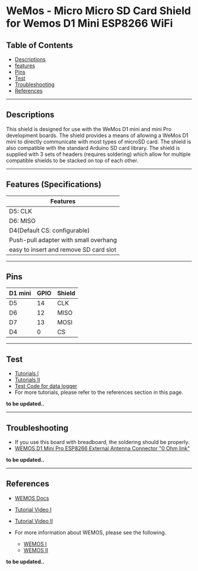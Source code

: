 # WeMos - Micro Micro SD Card Shield for Wemos D1 Mini ESP8266 WiFi

## Table of Contents

-   [Descriptions](#descriptions)
-   [features](#features)
-   [Pins](#pins)
-   [Test](#test-code)
-   [Troubleshooting](#troubleshooting)
-   [References](#references)

---

## Descriptions

This shield is designed for use with the WeMos D1 mini and mini Pro development boards. The shield provides a means of allowing a WeMos D1 mini to directly communicate with most types of microSD card. The shield is also compatible with the standard Arduino SD card library. The shield is supplied with 3 sets of headers (requires soldering) which allow for multiple compatible shields to be stacked on top of each other.

---

## Features (Specifications)

| Features                               |
| -------------------------------------- |
| D5: CLK                                |
| D6: MISO                               |
| D4(Default CS: configurable)           |
| Push-pull adapter with small overhang  |
| easy to insert and remove SD card slot |

---

## Pins

| D1 mini | GPIO | Shield |
| ------- | ---- | ------ |
| D5      | 14   | CLK    |
| D6      | 12   | MISO   |
| D7      | 13   | MOSI   |
| D4      | 0    | CS     |

---

## Test

-   [Tutorials I](https://github.com/wemos/D1_mini_Examples/tree/master/examples/04.Shields/Micro_SD_Shield)
-   [Tutorials II](https://forum.hobbycomponents.com/viewtopic.php?f=111&t=2129)
-   [Test Code for data logger](test/wemos-d1-datalogger.ino)
-   For more tutorials, please refer to the references section in this page.

**to be updated..**

---

## Troubleshooting

-   If you use this board with breadboard, the soldering should be properly.
-   [WEMOS D1 Mini Pro ESP8266 External Antenna Connector "0 Ohm link"](https://www.youtube.com/watch?v=hcPk_Hp0fsk)

**to be updated..**

---

## References

-   [WEMOS Docs](http://www.wemos.cc/product/micro-sd-card-shield.html)
-   [Tutorial Video I](https://www.youtube.com/watch?v=Hu7Znu5smoo)
-   [Tutorial Video II](https://www.youtube.com/watch?v=hXRcJXMjlyg)

-   For more information about WEMOS, please see the following.

    -   [WEMOS I](https://www.youtube.com/watch?v=G73fiaOpUAc)
    -   [WEMOS II](https://www.youtube.com/watch?v=TKN9WmunCQU)

**to be updated..**
